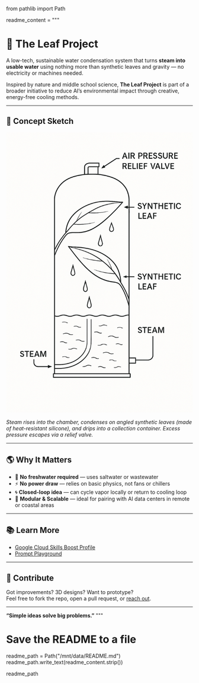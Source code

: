 from pathlib import Path

readme_content = """
# 🌿 The Leaf Project

A low-tech, sustainable water condensation system that turns **steam into usable water** using nothing more than synthetic leaves and gravity — no electricity or machines needed.

Inspired by nature and middle school science, **The Leaf Project** is part of a broader initiative to reduce AI’s environmental impact through creative, energy-free cooling methods.

---

## 🧠 Concept Sketch

![Concept Sketch of Condensation Chamber](concept_sketch_condensation_chamber.png)


*Steam rises into the chamber, condenses on angled synthetic leaves (made of heat-resistant silicone), and drips into a collection container. Excess pressure escapes via a relief valve.*

---

## 🌎 Why It Matters

- 🌊 **No freshwater required** — uses saltwater or wastewater
- ⚡ **No power draw** — relies on basic physics, not fans or chillers
- 🌀 **Closed-loop idea** — can cycle vapor locally or return to cooling loop
- 🧩 **Modular & Scalable** — ideal for pairing with AI data centers in remote or coastal areas

---


## 📚 Learn More
- [Google Cloud Skills Boost Profile](https://www.cloudskillsboost.google/public_profiles/a32749a5-8963-4278-99e4-f2266038458f)
- [Prompt Playground](https://github.com/AGRefurbished/prompt-playground)

---

## 💬 Contribute
Got improvements? 3D designs? Want to prototype?  
Feel free to fork the repo, open a pull request, or [reach out](mailto:mali198919@yahoo.com).

---

**“Simple ideas solve big problems.”**
"""

# Save the README to a file
readme_path = Path("/mnt/data/README.md")
readme_path.write_text(readme_content.strip())

readme_path
